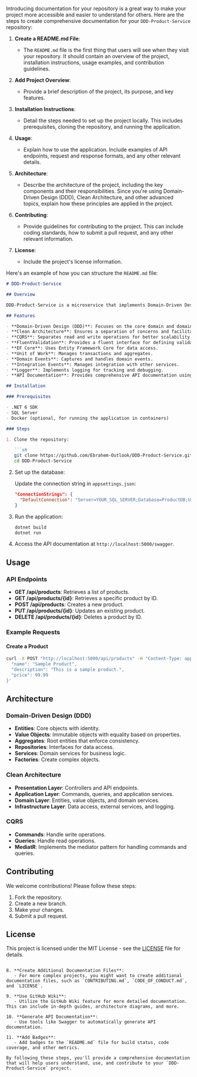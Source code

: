Introducing documentation for your repository is a great way to make your project more accessible and easier to understand for others. Here are the steps to create comprehensive documentation for your `DDD-Product-Service` repository:

1. **Create a README.md File**:
   - The `README.md` file is the first thing that users will see when they visit your repository. It should contain an overview of the project, installation instructions, usage examples, and contribution guidelines.

2. **Add Project Overview**:
   - Provide a brief description of the project, its purpose, and key features.

3. **Installation Instructions**:
   - Detail the steps needed to set up the project locally. This includes prerequisites, cloning the repository, and running the application.

4. **Usage**:
   - Explain how to use the application. Include examples of API endpoints, request and response formats, and any other relevant details.

5. **Architecture**:
   - Describe the architecture of the project, including the key components and their responsibilities. Since you're using Domain-Driven Design (DDD), Clean Architecture, and other advanced topics, explain how these principles are applied in the project.

6. **Contributing**:
   - Provide guidelines for contributing to the project. This can include coding standards, how to submit a pull request, and any other relevant information.

7. **License**:
   - Include the project's license information.

Here's an example of how you can structure the `README.md` file:

```markdown
# DDD-Product-Service

## Overview

DDD-Product-Service is a microservice that implements Domain-Driven Design (DDD) and Clean Architecture principles. It provides a robust and scalable solution for managing product information.

## Features

- **Domain-Driven Design (DDD)**: Focuses on the core domain and domain logic.
- **Clean Architecture**: Ensures a separation of concerns and facilitates testability and maintainability.
- **CQRS**: Separates read and write operations for better scalability and performance.
- **FluentValidation**: Provides a fluent interface for defining validation rules.
- **EF Core**: Uses Entity Framework Core for data access.
- **Unit of Work**: Manages transactions and aggregates.
- **Domain Events**: Captures and handles domain events.
- **Integration Events**: Manages integration with other services.
- **Logger**: Implements logging for tracking and debugging.
- **API Documentation**: Provides comprehensive API documentation using Swagger.

## Installation

### Prerequisites

- .NET 6 SDK
- SQL Server
- Docker (optional, for running the application in containers)

### Steps

1. Clone the repository:

   ```sh
   git clone https://github.com/Ebrahem-Outlook/DDD-Product-Service.git
   cd DDD-Product-Service
   ```

2. Set up the database:

   Update the connection string in `appsettings.json`:

   ```json
   "ConnectionStrings": {
     "DefaultConnection": "Server=YOUR_SQL_SERVER;Database=ProductDB;User Id=YOUR_USER_ID;Password=YOUR_PASSWORD;"
   }
   ```

3. Run the application:

   ```sh
   dotnet build
   dotnet run
   ```

4. Access the API documentation at `http://localhost:5000/swagger`.

## Usage

### API Endpoints

- **GET /api/products**: Retrieves a list of products.
- **GET /api/products/{id}**: Retrieves a specific product by ID.
- **POST /api/products**: Creates a new product.
- **PUT /api/products/{id}**: Updates an existing product.
- **DELETE /api/products/{id}**: Deletes a product by ID.

### Example Requests

#### Create a Product

```sh
curl -X POST "http://localhost:5000/api/products" -H "Content-Type: application/json" -d '{
  "name": "Sample Product",
  "description": "This is a sample product.",
  "price": 99.99
}'
```

## Architecture

### Domain-Driven Design (DDD)

- **Entities**: Core objects with identity.
- **Value Objects**: Immutable objects with equality based on properties.
- **Aggregates**: Root entities that enforce consistency.
- **Repositories**: Interfaces for data access.
- **Services**: Domain services for business logic.
- **Factories**: Create complex objects.

### Clean Architecture

- **Presentation Layer**: Controllers and API endpoints.
- **Application Layer**: Commands, queries, and application services.
- **Domain Layer**: Entities, value objects, and domain services.
- **Infrastructure Layer**: Data access, external services, and logging.

### CQRS

- **Commands**: Handle write operations.
- **Queries**: Handle read operations.
- **MediatR**: Implements the mediator pattern for handling commands and queries.

## Contributing

We welcome contributions! Please follow these steps:

1. Fork the repository.
2. Create a new branch.
3. Make your changes.
4. Submit a pull request.

## License

This project is licensed under the MIT License - see the [LICENSE](LICENSE) file for details.
```

8. **Create Additional Documentation Files**:
   - For more complex projects, you might want to create additional documentation files, such as `CONTRIBUTING.md`, `CODE_OF_CONDUCT.md`, and `LICENSE`.

9. **Use GitHub Wiki**:
   - Utilize the GitHub Wiki feature for more detailed documentation. This can include in-depth guides, architecture diagrams, and more.

10. **Generate API Documentation**:
   - Use tools like Swagger to automatically generate API documentation.

11. **Add Badges**:
   - Add badges to the `README.md` file for build status, code coverage, and other metrics.

By following these steps, you'll provide a comprehensive documentation that will help users understand, use, and contribute to your `DDD-Product-Service` project.
